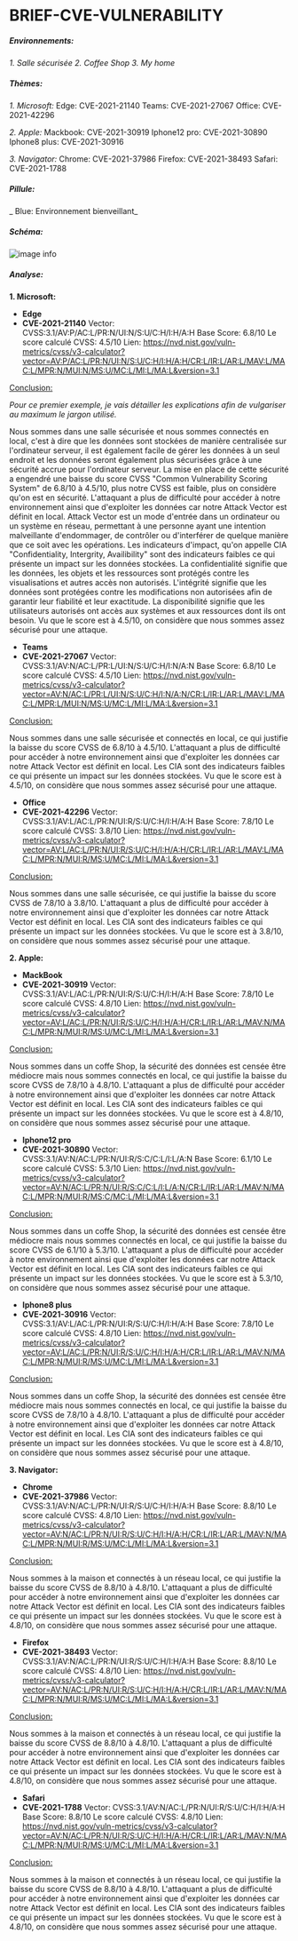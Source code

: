 # BRIEF-CVE-VULNERABILITY

##### Environnements:

_1. Salle sécurisée_
_2. Coffee Shop_
_3. My home_


##### Thèmes:

_1. Microsoft:_
Edge: CVE-2021-21140
Teams: CVE-2021-27067
Office: CVE-2021-42296

_2. Apple:_
Mackbook: CVE-2021-30919
Iphone12 pro: CVE-2021-30890
Iphone8 plus: CVE-2021-30916

_3. Navigator:_
Chrome: CVE-2021-37986
Firefox: CVE-2021-38493
Safari: CVE-2021-1788

##### Pillule: 
_ Blue: Environnement bienveillant_

##### Schéma: 

![image info](./SCHEMA-VULNERABILITY.png.png)

##### Analyse: 

**1. Microsoft:**

- **Edge**
- **CVE-2021-21140**
Vector: CVSS:3.1/AV:P/AC:L/PR:N/UI:N/S:U/C:H/I:H/A:H
Base Score: 6.8/10
Le score calculé CVSS: 4.5/10
Lien: https://nvd.nist.gov/vuln-metrics/cvss/v3-calculator?vector=AV:P/AC:L/PR:N/UI:N/S:U/C:H/I:H/A:H/CR:L/IR:L/AR:L/MAV:L/MAC:L/MPR:N/MUI:N/MS:U/MC:L/MI:L/MA:L&version=3.1

<u>Conclusion:</u>

_Pour ce premier exemple, je vais détailler les explications afin de vulgariser au maximum le jargon utilisé._

Nous sommes dans une salle sécurisée et nous sommes connectés en local, c'est à dire que les données sont stockées de manière centralisée sur l'ordinateur serveur, il est également facile de gérer les données à un seul endroit et les données seront également plus sécurisées grâce à une sécurité accrue pour l'ordinateur serveur. 
La mise en place de cette sécurité a engendré une baisse du score CVSS "Common Vulnerability Scoring System" de 6.8/10 à 4.5/10, plus notre CVSS est faible, plus on considère qu'on est en sécurité. 
L'attaquant a plus de difficulté pour accéder à notre environnement ainsi que d'exploiter les données car notre Attack Vector est définit en local.
Attack Vector est un mode d'entrée dans un ordinateur ou un système en réseau, permettant à une personne ayant une intention malveillante d'endommager, de contrôler ou d'interférer de quelque manière que ce soit avec les opérations.
Les indicateurs d'impact, qu'on appelle CIA "Confidentiality, Intergrity, Availibility" sont des indicateurs faibles ce qui présente un impact sur les données stockées. 
La confidentialité signifie que les données, les objets et les ressources sont protégés contre les visualisations et autres accès non autorisés. L'intégrité signifie que les données sont protégées contre les modifications non autorisées afin de garantir leur fiabilité et leur exactitude. La disponibilité signifie que les utilisateurs autorisés ont accès aux systèmes et aux ressources dont ils ont besoin.
Vu que le score est à 4.5/10, on considère que nous sommes assez sécurisé pour une attaque.

- **Teams**
- **CVE-2021-27067**
Vector: CVSS:3.1/AV:N/AC:L/PR:L/UI:N/S:U/C:H/I:N/A:N
Base Score: 6.8/10
Le score calculé CVSS: 4.5/10
Lien: https://nvd.nist.gov/vuln-metrics/cvss/v3-calculator?vector=AV:N/AC:L/PR:L/UI:N/S:U/C:H/I:N/A:N/CR:L/IR:L/AR:L/MAV:L/MAC:L/MPR:L/MUI:N/MS:U/MC:L/MI:L/MA:L&version=3.1

<u>Conclusion:</u>

Nous sommes dans une salle sécurisée et connectés en local, ce qui justifie la baisse du score CVSS de 6.8/10 à 4.5/10. 
L'attaquant a plus de difficulté pour accéder à notre environnement ainsi que d'exploiter les données car notre Attack Vector est définit en local.
Les CIA sont des indicateurs faibles ce qui présente un impact sur les données stockées. 
Vu que le score est à 4.5/10, on considère que nous sommes assez sécurisé pour une attaque.

- **Office**
- **CVE-2021-42296**
Vector: CVSS:3.1/AV:L/AC:L/PR:N/UI:R/S:U/C:H/I:H/A:H
Base Score: 7.8/10
Le score calculé CVSS: 3.8/10
Lien: https://nvd.nist.gov/vuln-metrics/cvss/v3-calculator?vector=AV:L/AC:L/PR:N/UI:R/S:U/C:H/I:H/A:H/CR:L/IR:L/AR:L/MAV:L/MAC:L/MPR:N/MUI:R/MS:U/MC:L/MI:L/MA:L&version=3.1

<u>Conclusion:</u>

Nous sommes dans une salle sécurisée, ce qui justifie la baisse du score CVSS de 7.8/10 à 3.8/10. 
L'attaquant a plus de difficulté pour accéder à notre environnement ainsi que d'exploiter les données car notre Attack Vector est définit en local.
Les CIA sont des indicateurs faibles ce qui présente un impact sur les données stockées. 
Vu que le score est à 3.8/10, on considère que nous sommes assez sécurisé pour une attaque.

**2. Apple:**

- **MackBook**
- **CVE-2021-30919**
Vector: CVSS:3.1/AV:L/AC:L/PR:N/UI:R/S:U/C:H/I:H/A:H
Base Score: 7.8/10
Le score calculé CVSS: 4.8/10
Lien: https://nvd.nist.gov/vuln-metrics/cvss/v3-calculator?vector=AV:L/AC:L/PR:N/UI:R/S:U/C:H/I:H/A:H/CR:L/IR:L/AR:L/MAV:N/MAC:L/MPR:N/MUI:R/MS:U/MC:L/MI:L/MA:L&version=3.1

<u>Conclusion:</u>

Nous sommes dans un coffe Shop, la sécurité des données est censée être médiocre mais nous sommes connectés en local, ce qui justifie la baisse du score CVSS de 7.8/10 à 4.8/10. 
L'attaquant a plus de difficulté pour accéder à notre environnement ainsi que d'exploiter les données car notre Attack Vector est définit en local.
Les CIA sont des indicateurs faibles ce qui présente un impact sur les données stockées. 
Vu que le score est à 4.8/10, on considère que nous sommes assez sécurisé pour une attaque.

- **Iphone12 pro**
- **CVE-2021-30890**
Vector: CVSS:3.1/AV:N/AC:L/PR:N/UI:R/S:C/C:L/I:L/A:N
Base Score: 6.1/10
Le score calculé CVSS: 5.3/10
Lien: https://nvd.nist.gov/vuln-metrics/cvss/v3-calculator?vector=AV:N/AC:L/PR:N/UI:R/S:C/C:L/I:L/A:N/CR:L/IR:L/AR:L/MAV:N/MAC:L/MPR:N/MUI:R/MS:C/MC:L/MI:L/MA:L&version=3.1

<u>Conclusion:</u>

Nous sommes dans un coffe Shop, la sécurité des données est censée être médiocre mais nous sommes connectés en local, ce qui justifie la baisse du score CVSS de 6.1/10 à 5.3/10. 
L'attaquant a plus de difficulté pour accéder à notre environnement ainsi que d'exploiter les données car notre Attack Vector est définit en local.
Les CIA sont des indicateurs faibles ce qui présente un impact sur les données stockées. 
Vu que le score est à 5.3/10, on considère que nous sommes assez sécurisé pour une attaque.

- **Iphone8 plus**
- **CVE-2021-30916**
Vector: CVSS:3.1/AV:L/AC:L/PR:N/UI:R/S:U/C:H/I:H/A:H
Base Score: 7.8/10
Le score calculé CVSS: 4.8/10
Lien: https://nvd.nist.gov/vuln-metrics/cvss/v3-calculator?vector=AV:L/AC:L/PR:N/UI:R/S:U/C:H/I:H/A:H/CR:L/IR:L/AR:L/MAV:N/MAC:L/MPR:N/MUI:R/MS:U/MC:L/MI:L/MA:L&version=3.1

<u>Conclusion:</u>

Nous sommes dans un coffe Shop, la sécurité des données est censée être médiocre mais nous sommes connectés en local,  ce qui justifie la baisse du score CVSS de 7.8/10 à 4.8/10. 
L'attaquant a plus de difficulté pour accéder à notre environnement ainsi que d'exploiter les données car notre Attack Vector est définit en local.
Les CIA sont des indicateurs faibles ce qui présente un impact sur les données stockées. 
Vu que le score est à 4.8/10, on considère que nous sommes assez sécurisé pour une attaque.

**3. Navigator:**

- **Chrome**
- **CVE-2021-37986**
Vector: CVSS:3.1/AV:N/AC:L/PR:N/UI:R/S:U/C:H/I:H/A:H
Base Score: 8.8/10
Le score calculé CVSS: 4.8/10
Lien: https://nvd.nist.gov/vuln-metrics/cvss/v3-calculator?vector=AV:N/AC:L/PR:N/UI:R/S:U/C:H/I:H/A:H/CR:L/IR:L/AR:L/MAV:N/MAC:L/MPR:N/MUI:R/MS:U/MC:L/MI:L/MA:L&version=3.1

<u>Conclusion:</u>

Nous sommes à la maison et connectés à un réseau local, ce qui justifie la baisse du score CVSS de 8.8/10 à 4.8/10. 
L'attaquant a plus de difficulté pour accéder à notre environnement ainsi que d'exploiter les données car notre Attack Vector est définit en local.
Les CIA sont des indicateurs faibles ce qui présente un impact sur les données stockées. 
Vu que le score est à 4.8/10, on considère que nous sommes assez sécurisé pour une attaque.

- **Firefox**
- **CVE-2021-38493**
Vector: CVSS:3.1/AV:N/AC:L/PR:N/UI:R/S:U/C:H/I:H/A:H
Base Score: 8.8/10
Le score calculé CVSS: 4.8/10
Lien: https://nvd.nist.gov/vuln-metrics/cvss/v3-calculator?vector=AV:N/AC:L/PR:N/UI:R/S:U/C:H/I:H/A:H/CR:L/IR:L/AR:L/MAV:N/MAC:L/MPR:N/MUI:R/MS:U/MC:L/MI:L/MA:L&version=3.1

<u>Conclusion:</u>

Nous sommes  à la maison et connectés à un réseau local, ce qui justifie la baisse du score CVSS de 8.8/10 à 4.8/10. 
L'attaquant a plus de difficulté pour accéder à notre environnement ainsi que d'exploiter les données car notre Attack Vector est définit en local.
Les CIA sont des indicateurs faibles ce qui présente un impact sur les données stockées. 
Vu que le score est à 4.8/10, on considère que nous sommes assez sécurisé pour une attaque.

- **Safari**
- **CVE-2021-1788**
Vector: CVSS:3.1/AV:N/AC:L/PR:N/UI:R/S:U/C:H/I:H/A:H
Base Score: 8.8/10
Le score calculé CVSS: 4.8/10
Lien: https://nvd.nist.gov/vuln-metrics/cvss/v3-calculator?vector=AV:N/AC:L/PR:N/UI:R/S:U/C:H/I:H/A:H/CR:L/IR:L/AR:L/MAV:N/MAC:L/MPR:N/MUI:R/MS:U/MC:L/MI:L/MA:L&version=3.1

<u>Conclusion:</u>

Nous sommes  à la maison et connectés à un réseau local, ce qui justifie la baisse du score CVSS de 8.8/10 à 4.8/10. 
L'attaquant a plus de difficulté pour accéder à notre environnement ainsi que d'exploiter les données car notre Attack Vector est définit en local.
Les CIA sont des indicateurs faibles ce qui présente un impact sur les données stockées. 
Vu que le score est à 4.8/10, on considère que nous sommes assez sécurisé pour une attaque.